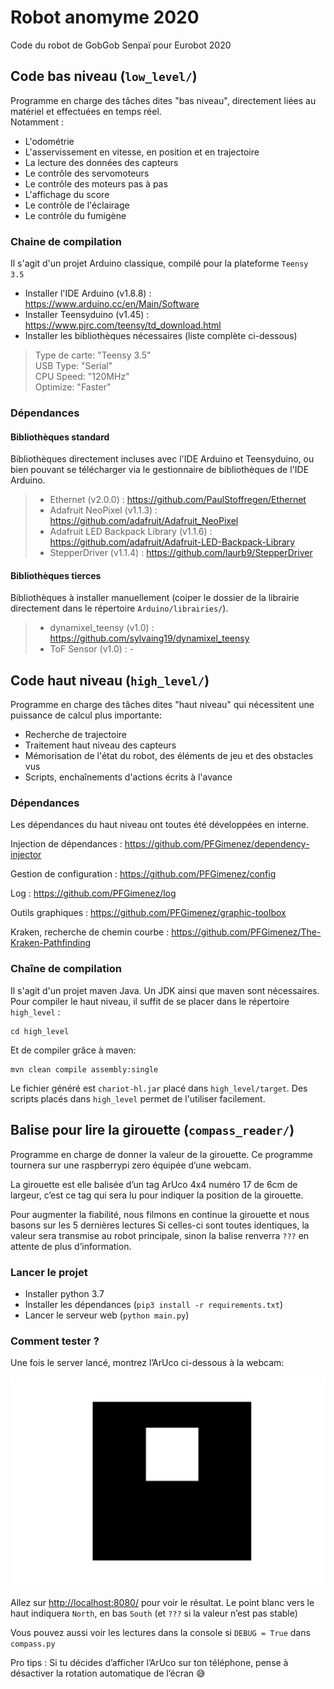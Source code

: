 # Robot anomyme 2020
Code du robot de GobGob Senpaï pour Eurobot 2020

## Code bas niveau (`low_level/`)

Programme en charge des tâches dites "bas niveau", directement liées au matériel et effectuées en temps réel.  
Notamment :
* L'odométrie
* L'asservissement en vitesse, en position et en trajectoire
* La lecture des données des capteurs
* Le contrôle des servomoteurs
* Le contrôle des moteurs pas à pas
* L'affichage du score
* Le contrôle de l'éclairage
* Le contrôle du fumigène

### Chaine de compilation
Il s'agit d'un projet Arduino classique, compilé pour la plateforme `Teensy 3.5`

* Installer l'IDE Arduino (v1.8.8) : https://www.arduino.cc/en/Main/Software
* Installer Teensyduino (v1.45) : https://www.pjrc.com/teensy/td_download.html
* Installer les bibliothèques nécessaires (liste complète ci-dessous)

> Type de carte: "Teensy 3.5"  
> USB Type: "Serial"  
> CPU Speed: "120MHz"  
> Optimize: "Faster"  

### Dépendances
#### Bibliothèques standard
Bibliothèques directement incluses avec l'IDE Arduino et Teensyduino, ou bien pouvant se télécharger via le gestionnaire de bibliothèques de l'IDE Arduino.
>* Ethernet (v2.0.0) : https://github.com/PaulStoffregen/Ethernet
>* Adafruit NeoPixel (v1.1.3) : https://github.com/adafruit/Adafruit_NeoPixel
>* Adafruit LED Backpack Library (v1.1.6) : https://github.com/adafruit/Adafruit-LED-Backpack-Library
>* StepperDriver (v1.1.4) : https://github.com/laurb9/StepperDriver

#### Bibliothèques tierces
Bibliothèques à installer manuellement (coiper le dossier de la librairie directement dans le répertoire `Arduino/librairies/`).
>* dynamixel_teensy (v1.0) : https://github.com/sylvaing19/dynamixel_teensy
>* ToF Sensor (v1.0) : -



## Code haut niveau (`high_level/`)

Programme en charge des tâches dites "haut niveau" qui nécessitent une puissance de calcul plus importante:

* Recherche de trajectoire
* Traitement haut niveau des capteurs
* Mémorisation de l'état du robot, des éléments de jeu et des obstacles vus
* Scripts, enchaînements d'actions écrits à l'avance


### Dépendances

Les dépendances du haut niveau ont toutes été développées en interne.

Injection de dépendances : https://github.com/PFGimenez/dependency-injector

Gestion de configuration : https://github.com/PFGimenez/config

Log : https://github.com/PFGimenez/log

Outils graphiques : https://github.com/PFGimenez/graphic-toolbox

Kraken, recherche de chemin courbe : https://github.com/PFGimenez/The-Kraken-Pathfinding

### Chaîne de compilation

Il s'agit d'un projet maven Java. Un JDK ainsi que maven sont nécessaires. Pour compiler le haut niveau, il suffit de se placer dans le répertoire `high_level` :

    cd high_level

Et de compiler grâce à maven:

    mvn clean compile assembly:single

Le fichier généré est `chariot-hl.jar` placé dans `high_level/target`. Des scripts placés dans `high_level` permet de l'utiliser facilement.

## Balise pour lire la girouette (`compass_reader/`)

Programme en charge de donner la valeur de la girouette. Ce programme tournera sur une raspberrypi zero équipée d’une webcam.

La girouette est elle balisée d’un tag ArUco 4x4 numéro 17 de 6cm de largeur, c’est ce tag qui sera lu pour indiquer la position de la girouette.

Pour augmenter la fiabilité, nous filmons en continue la girouette et nous basons sur les 5 dernières lectures
Si celles-ci sont toutes identiques, la valeur sera transmise au robot principale, sinon la balise renverra `???` en attente de plus d’information.

### Lancer le projet

* Installer python 3.7
* Installer les dépendances (`pip3 install -r requirements.txt`)
* Lancer le serveur web (`python main.py`)

### Comment tester ?

Une fois le server lancé, montrez l’ArUco ci-dessous à la webcam:

![ArUco17](./compass_reader/aruco-17.svg)

Allez sur [http://localhost:8080/](http://localhost:8080/) pour voir le résultat. Le point blanc vers le haut indiquera `North`, en bas `South` (et `???` si la valeur n’est pas stable)

Vous pouvez aussi voir les lectures dans la console si `DEBUG = True` dans `compass.py`

Pro tips : Si tu décides d’afficher l’ArUco sur ton téléphone, pense à désactiver la rotation automatique de l’écran 😅
